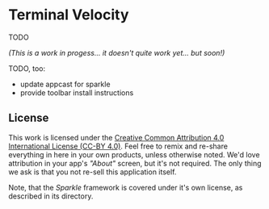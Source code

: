 # Terminal Velocity


TODO

_(This is a work in progess... it doesn't quite work yet... but soon!)_

TODO, too:

* update appcast for sparkle
* provide toolbar install instructions

## License

This work is licensed under the [Creative Common Attribution 4.0 International License (CC-BY 4.0)](http://creativecommons.org/licenses/by/4.0/). Feel free to remix and re-share everything in here in your own products, unless otherwise noted. We'd love attribution in your app's *"About"* screen, but it's not required. The only thing we ask is that you not re-sell this application itself.

Note, that the _Sparkle_ framework is covered under it's own license, as described in its directory.
